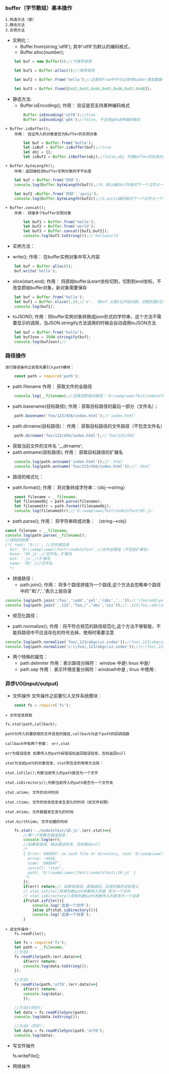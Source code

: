 ### buffer（字节数组）基本操作
	1.构造方法（类）
	2.静态方法
	3.实例方法

- 实例化：
	+ Buffer.from(string,'utf8'); 其中'utf8'为默认的编码格式，
	+ Buffer.alloc(number);
````js
	let buf = new Buffer(5);//不推荐使用

	let buf1 = Buffer.alloc(5);//推荐使用

	let buf2 = Buffer.from('hello');//这里的from中不可以填写Number类型数据

	let buf3 = Buffer.from([0x62,0x63,0x64,0x65,0x66,0x67,0x68]);
````
- 静态方法:
	+ Buffer.isEncoding();
		作用： 验证是否支持某种编码格式
````js
		Buffer.isEncoding('utf8');//true
		Buffer.isEncoding('gbk');//false, 不支持gbk这种编码格式
````
	+ Buffer.isBuffer();
		作用： 验证传入的对象是否为Buffer的实例对象
````js
		let buf = Buffer.from('hello');
		let isBuf = Buffer.isBuffer(buf);//true
		let obj = {};
		let isBuf2 = Buffer.isBuffer(obj);//false,obj 不是Buffer的实例对象
````
	+ Buffer.byteLength();
		作用：返回被检测buffer实例对象的字节长度
````js
	let buf = Buffer.from('你好');
	console.log(Buffer.byteLength(buf));//6，默认编码utf8格式下一个汉字占一个字节

	let buf2 =Buffer.from('你好','ascii');
	console.log(Buffer.byteLength(buf2));//2,ascii编码格式下一个汉字占一个字节，但此时的buf2中的内容已经不是汉字了，所以这种方式不推荐使用
````
	+ Buffer.concat();
		作用： 拼接多个buffer实例对象
````js
		let buf1 = Buffer.from('hello');
		let buf2 = Buffer.from('world');
		let buf3 = Buffer.concat([buf1,buf2]);
		console.log(buf3.toString());//'helloworld'
````
- 实例方法：
 + write();
 	作用： 在buffer实例对象中写入内容
````js
	let buf = Buffer.alloc(5);
	buf.write('hello');
````

 + slice(start,end);
	作用： 将原始buffer从start坐标切割，切割到end坐标，不改变原始buffer对象，新对象需要保存
````js
	let buf = Buffer.from('hello');
	let buf1 = Buffer.slice(1,2);//'e'， 将buf 从第1位开始切割，切割到第2位，新切割的值保存在buf1中
	console.log(buf1);
````
+ toJSON();
	作用：将buffer实例对象转换成json形式的字符串，这个方法不需要显示的调用，当JSON.stringify方法调用的时候会自动调用toJSON方法

````js
	let buf = Buffer.from('hello');
	let bufJson = JSON.stringify(buf);
	console.log(bufJson);//
````
### 路径操作
	进行路径操作之前首先要引入path模块：
````js
	const path = require('path');
````
- path.filename
	作用： 获取文件的全路径
````js
	console.log(__filename);//全路径即绝对路径：'D:\wamp\www\Test\nodeJsTest\05.js'
````
- path.basename(目标路径);
	作用：获取目标路径的最后一部分（文件名）；
````js
	path.basename('foo/123/456/index.html');//'index.html'
````

- path.dirname(目标路径)：
	作用： 获取目标路径的文件路径（不包含文件名）
````js
	path.dirname('foo/123/456/index.html');//'foo/123/456'
````

- 获取当前文件的文件名
 '__dirname';
- path.extname(目标路径);
	作用： 获取目标路径的扩展名
````js
	console.log(path.extname('index.html'));//'.html'
	console.log(path.extname('foo/123/456/index.html'));//'.html'
````
- 路径的格式化：
 + path.format();
 	作用： 将对象转成字符串：（obj-->string）

````js
	const filename = __filename;
	let filenameObj = path.parse(filename);
	let filenameStr = path.format(filenameObj);
	console.log(filenameStr);//'D:\wamp\www\Test\nodeJsTest\05.js'
````
 + path.parse();
 作用： 将字符串转成对象： （string-->obj）
````js
const filename = __filename;
console.log(path.parse(__filename));
//得到的结果：
/*{ root: 'D:\\', //文件根目录
  dir: 'D:\\wamp\\www\\Test\\nodeJsTest',//文件全路径（不包括扩展名）
  base: '05.js',//文件名、扩展名
  ext: '.js',//扩展名
  name: '05' }//文件名
  */
````
- 拼接路径：
	+ path.join();
	作用： 将多个路径拼接为一个路径,这个方法会忽略单个路径中的'\'和'/','..'表示上层目录
````js
console.log(path.join('/foo','\add','yel','/abc','..'));//'\foo\add\yel'
console.log(path.join('..123','foo,/','abc','zzz'));//..123\foo,\abc\zzz
````
- 规范化路径：
+ path.normalize();
作用：将不符合规范的路径规范化,这个方法不够智能，不能将路径中不应该存在的符号去掉，使用时需要注意
````js
console.log(path.normalize('foo/,123/abgc\zz.index'));//foo\,123\abgczz.index
console.log(path.normalize('c:\\foo/,123/abgc\zz.index'));//c:\foo\,123\abgczz.index
````

- 两个特殊的属性：
	+ path.delimiter
		作用：表示路径分隔符： window 中是\  linux 中是/
	+ path.sep
		作用： 表示环境变量分隔符：windowh中是 ; linux 中使用 :

### 异步I/O(input/output)

- 文件操作
	文件操作之前要引入文件系统模块：
````js
	const fs = require('fs');
````

	+ 文件信息获取

	fs.stat(path,callback);

	path为传入的要获取的文件信息的路径,callback为这个path的回调函数

	callback中有两个参数： err,stat

	err为错误信息 如果传入的path有错误则返回错误信息，否则返回null

	stat为当前path的对象信息，stat所包含的常用方法有：

	stat.isFile();判断当前传入的path是否为一个文件

	stat.isDirectory();判断当前传入的path是否为一个文件夹

	stat.atime; 文件的访问时间

	stat.ctime; 文件的状态信息发生变化的时间（如文件权限）

	stat.mtime; 文件数据发生变化的时间

 	stat.birthtime; 文件创建的时间

````js
	fs.stat('../nodeJsTest/10.js',(err,stat)=>{
		//第一个参数为错误信息：
		console.log(err);
		//如果有错误，输出错误信息，否则输出null
		/*
		{ Error: ENOENT: no such file or directory, stat 'D:\wamp\www\Test\nodeJsTest\10.js'
		  errno: -4058,
		  code: 'ENOENT',
		  syscall: 'stat',
		  path: 'D:\\wamp\\www\\Test\\nodeJsTest\\10.js' }
		 */
		});
		if(err) return;// 如果有错误，直接返回，后续的操作没有意义
		// stat.isFile()用来判断path参数传入的是 否为一个文件
		// stat.isDirectory()用来判断path参数传入的是否为一个目录
		if(stat.isFile()){
			console.log('这是一个文件');
			}else if(stat.isDirectory()){
			console.log('这是一个目录');
		}

````
	+ 读文件操作：
		fs.readFile();
````js
	let fs = require('fs');
	let path = __filename;
	//方法1 :
	fs.readFile(path,(err,data)=>{
		if(err) return;
		console.log(data.toString());
	});

	//方法2 :
	fs.readFile(path,'utf8',(err,data)=>{
		if(err) return;
		console.log(data);
		});

	//方法3(同步):
	let data = fs.readFileSync(path);
	console.log(data.toString());

	//方法4（同步）；
	let data = fs.readFileSync(path,'utf8');
	console.log(data);
````

+ 写文件操作

	fs.writeFile();


- 网络操作


